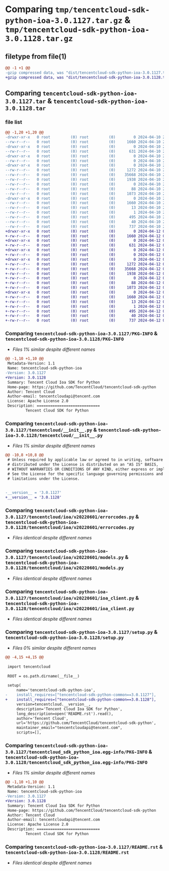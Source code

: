 # Comparing `tmp/tencentcloud-sdk-python-ioa-3.0.1127.tar.gz` & `tmp/tencentcloud-sdk-python-ioa-3.0.1128.tar.gz`

## filetype from file(1)

```diff
@@ -1 +1 @@
-gzip compressed data, was "dist/tencentcloud-sdk-python-ioa-3.0.1127.tar", last modified: Wed Apr 10 20:51:16 2024, max compression
+gzip compressed data, was "dist/tencentcloud-sdk-python-ioa-3.0.1128.tar", last modified: Fri Apr 12 09:52:24 2024, max compression
```

## Comparing `tencentcloud-sdk-python-ioa-3.0.1127.tar` & `tencentcloud-sdk-python-ioa-3.0.1128.tar`

### file list

```diff
@@ -1,20 +1,20 @@
-drwxr-xr-x   0 root         (0) root         (0)        0 2024-04-10 20:51:16.000000 tencentcloud-sdk-python-ioa-3.0.1127/
--rw-r--r--   0 root         (0) root         (0)     1660 2024-04-10 20:51:16.000000 tencentcloud-sdk-python-ioa-3.0.1127/PKG-INFO
-drwxr-xr-x   0 root         (0) root         (0)        0 2024-04-10 20:51:16.000000 tencentcloud-sdk-python-ioa-3.0.1127/tencentcloud/
--rw-r--r--   0 root         (0) root         (0)      631 2024-04-10 20:51:15.000000 tencentcloud-sdk-python-ioa-3.0.1127/tencentcloud/__init__.py
-drwxr-xr-x   0 root         (0) root         (0)        0 2024-04-10 20:51:16.000000 tencentcloud-sdk-python-ioa-3.0.1127/tencentcloud/ioa/
--rw-r--r--   0 root         (0) root         (0)        0 2024-04-10 20:51:15.000000 tencentcloud-sdk-python-ioa-3.0.1127/tencentcloud/ioa/__init__.py
-drwxr-xr-x   0 root         (0) root         (0)        0 2024-04-10 20:51:16.000000 tencentcloud-sdk-python-ioa-3.0.1127/tencentcloud/ioa/v20220601/
--rw-r--r--   0 root         (0) root         (0)     1272 2024-04-10 20:51:15.000000 tencentcloud-sdk-python-ioa-3.0.1127/tencentcloud/ioa/v20220601/errorcodes.py
--rw-r--r--   0 root         (0) root         (0)    35668 2024-04-10 20:51:15.000000 tencentcloud-sdk-python-ioa-3.0.1127/tencentcloud/ioa/v20220601/models.py
--rw-r--r--   0 root         (0) root         (0)     1938 2024-04-10 20:51:15.000000 tencentcloud-sdk-python-ioa-3.0.1127/tencentcloud/ioa/v20220601/ioa_client.py
--rw-r--r--   0 root         (0) root         (0)        0 2024-04-10 20:51:15.000000 tencentcloud-sdk-python-ioa-3.0.1127/tencentcloud/ioa/v20220601/__init__.py
--rw-r--r--   0 root         (0) root         (0)       88 2024-04-10 20:51:16.000000 tencentcloud-sdk-python-ioa-3.0.1127/setup.cfg
--rw-r--r--   0 root         (0) root         (0)     1073 2024-04-10 20:51:15.000000 tencentcloud-sdk-python-ioa-3.0.1127/setup.py
-drwxr-xr-x   0 root         (0) root         (0)        0 2024-04-10 20:51:16.000000 tencentcloud-sdk-python-ioa-3.0.1127/tencentcloud_sdk_python_ioa.egg-info/
--rw-r--r--   0 root         (0) root         (0)     1660 2024-04-10 20:51:15.000000 tencentcloud-sdk-python-ioa-3.0.1127/tencentcloud_sdk_python_ioa.egg-info/PKG-INFO
--rw-r--r--   0 root         (0) root         (0)       13 2024-04-10 20:51:15.000000 tencentcloud-sdk-python-ioa-3.0.1127/tencentcloud_sdk_python_ioa.egg-info/top_level.txt
--rw-r--r--   0 root         (0) root         (0)        1 2024-04-10 20:51:15.000000 tencentcloud-sdk-python-ioa-3.0.1127/tencentcloud_sdk_python_ioa.egg-info/dependency_links.txt
--rw-r--r--   0 root         (0) root         (0)      495 2024-04-10 20:51:15.000000 tencentcloud-sdk-python-ioa-3.0.1127/tencentcloud_sdk_python_ioa.egg-info/SOURCES.txt
--rw-r--r--   0 root         (0) root         (0)       40 2024-04-10 20:51:15.000000 tencentcloud-sdk-python-ioa-3.0.1127/tencentcloud_sdk_python_ioa.egg-info/requires.txt
--rw-r--r--   0 root         (0) root         (0)      737 2024-04-10 20:51:15.000000 tencentcloud-sdk-python-ioa-3.0.1127/README.rst
+drwxr-xr-x   0 root         (0) root         (0)        0 2024-04-12 09:52:24.000000 tencentcloud-sdk-python-ioa-3.0.1128/
+-rw-r--r--   0 root         (0) root         (0)     1660 2024-04-12 09:52:24.000000 tencentcloud-sdk-python-ioa-3.0.1128/PKG-INFO
+drwxr-xr-x   0 root         (0) root         (0)        0 2024-04-12 09:52:24.000000 tencentcloud-sdk-python-ioa-3.0.1128/tencentcloud/
+-rw-r--r--   0 root         (0) root         (0)      631 2024-04-12 09:52:24.000000 tencentcloud-sdk-python-ioa-3.0.1128/tencentcloud/__init__.py
+drwxr-xr-x   0 root         (0) root         (0)        0 2024-04-12 09:52:24.000000 tencentcloud-sdk-python-ioa-3.0.1128/tencentcloud/ioa/
+-rw-r--r--   0 root         (0) root         (0)        0 2024-04-12 09:52:24.000000 tencentcloud-sdk-python-ioa-3.0.1128/tencentcloud/ioa/__init__.py
+drwxr-xr-x   0 root         (0) root         (0)        0 2024-04-12 09:52:24.000000 tencentcloud-sdk-python-ioa-3.0.1128/tencentcloud/ioa/v20220601/
+-rw-r--r--   0 root         (0) root         (0)     1272 2024-04-12 09:52:24.000000 tencentcloud-sdk-python-ioa-3.0.1128/tencentcloud/ioa/v20220601/errorcodes.py
+-rw-r--r--   0 root         (0) root         (0)    35668 2024-04-12 09:52:24.000000 tencentcloud-sdk-python-ioa-3.0.1128/tencentcloud/ioa/v20220601/models.py
+-rw-r--r--   0 root         (0) root         (0)     1938 2024-04-12 09:52:24.000000 tencentcloud-sdk-python-ioa-3.0.1128/tencentcloud/ioa/v20220601/ioa_client.py
+-rw-r--r--   0 root         (0) root         (0)        0 2024-04-12 09:52:24.000000 tencentcloud-sdk-python-ioa-3.0.1128/tencentcloud/ioa/v20220601/__init__.py
+-rw-r--r--   0 root         (0) root         (0)       88 2024-04-12 09:52:24.000000 tencentcloud-sdk-python-ioa-3.0.1128/setup.cfg
+-rw-r--r--   0 root         (0) root         (0)     1073 2024-04-12 09:52:24.000000 tencentcloud-sdk-python-ioa-3.0.1128/setup.py
+drwxr-xr-x   0 root         (0) root         (0)        0 2024-04-12 09:52:24.000000 tencentcloud-sdk-python-ioa-3.0.1128/tencentcloud_sdk_python_ioa.egg-info/
+-rw-r--r--   0 root         (0) root         (0)     1660 2024-04-12 09:52:24.000000 tencentcloud-sdk-python-ioa-3.0.1128/tencentcloud_sdk_python_ioa.egg-info/PKG-INFO
+-rw-r--r--   0 root         (0) root         (0)       13 2024-04-12 09:52:24.000000 tencentcloud-sdk-python-ioa-3.0.1128/tencentcloud_sdk_python_ioa.egg-info/top_level.txt
+-rw-r--r--   0 root         (0) root         (0)        1 2024-04-12 09:52:24.000000 tencentcloud-sdk-python-ioa-3.0.1128/tencentcloud_sdk_python_ioa.egg-info/dependency_links.txt
+-rw-r--r--   0 root         (0) root         (0)      495 2024-04-12 09:52:24.000000 tencentcloud-sdk-python-ioa-3.0.1128/tencentcloud_sdk_python_ioa.egg-info/SOURCES.txt
+-rw-r--r--   0 root         (0) root         (0)       40 2024-04-12 09:52:24.000000 tencentcloud-sdk-python-ioa-3.0.1128/tencentcloud_sdk_python_ioa.egg-info/requires.txt
+-rw-r--r--   0 root         (0) root         (0)      737 2024-04-12 09:52:24.000000 tencentcloud-sdk-python-ioa-3.0.1128/README.rst
```

### Comparing `tencentcloud-sdk-python-ioa-3.0.1127/PKG-INFO` & `tencentcloud-sdk-python-ioa-3.0.1128/PKG-INFO`

 * *Files 1% similar despite different names*

```diff
@@ -1,10 +1,10 @@
 Metadata-Version: 1.1
 Name: tencentcloud-sdk-python-ioa
-Version: 3.0.1127
+Version: 3.0.1128
 Summary: Tencent Cloud Ioa SDK for Python
 Home-page: https://github.com/TencentCloud/tencentcloud-sdk-python
 Author: Tencent Cloud
 Author-email: tencentcloudapi@tencent.com
 License: Apache License 2.0
 Description: ============================
         Tencent Cloud SDK for Python
```

### Comparing `tencentcloud-sdk-python-ioa-3.0.1127/tencentcloud/__init__.py` & `tencentcloud-sdk-python-ioa-3.0.1128/tencentcloud/__init__.py`

 * *Files 1% similar despite different names*

```diff
@@ -10,8 +10,8 @@
 # Unless required by applicable law or agreed to in writing, software
 # distributed under the License is distributed on an "AS IS" BASIS,
 # WITHOUT WARRANTIES OR CONDITIONS OF ANY KIND, either express or implied.
 # See the License for the specific language governing permissions and
 # limitations under the License.
 
 
-__version__ = '3.0.1127'
+__version__ = '3.0.1128'
```

### Comparing `tencentcloud-sdk-python-ioa-3.0.1127/tencentcloud/ioa/v20220601/errorcodes.py` & `tencentcloud-sdk-python-ioa-3.0.1128/tencentcloud/ioa/v20220601/errorcodes.py`

 * *Files identical despite different names*

### Comparing `tencentcloud-sdk-python-ioa-3.0.1127/tencentcloud/ioa/v20220601/models.py` & `tencentcloud-sdk-python-ioa-3.0.1128/tencentcloud/ioa/v20220601/models.py`

 * *Files identical despite different names*

### Comparing `tencentcloud-sdk-python-ioa-3.0.1127/tencentcloud/ioa/v20220601/ioa_client.py` & `tencentcloud-sdk-python-ioa-3.0.1128/tencentcloud/ioa/v20220601/ioa_client.py`

 * *Files identical despite different names*

### Comparing `tencentcloud-sdk-python-ioa-3.0.1127/setup.py` & `tencentcloud-sdk-python-ioa-3.0.1128/setup.py`

 * *Files 0% similar despite different names*

```diff
@@ -4,15 +4,15 @@
 
 import tencentcloud
 
 ROOT = os.path.dirname(__file__)
 
 setup(
     name='tencentcloud-sdk-python-ioa',
-    install_requires=["tencentcloud-sdk-python-common==3.0.1127"],
+    install_requires=["tencentcloud-sdk-python-common==3.0.1128"],
     version=tencentcloud.__version__,
     description='Tencent Cloud Ioa SDK for Python',
     long_description=open('README.rst').read(),
     author='Tencent Cloud',
     url='https://github.com/TencentCloud/tencentcloud-sdk-python',
     maintainer_email="tencentcloudapi@tencent.com",
     scripts=[],
```

### Comparing `tencentcloud-sdk-python-ioa-3.0.1127/tencentcloud_sdk_python_ioa.egg-info/PKG-INFO` & `tencentcloud-sdk-python-ioa-3.0.1128/tencentcloud_sdk_python_ioa.egg-info/PKG-INFO`

 * *Files 1% similar despite different names*

```diff
@@ -1,10 +1,10 @@
 Metadata-Version: 1.1
 Name: tencentcloud-sdk-python-ioa
-Version: 3.0.1127
+Version: 3.0.1128
 Summary: Tencent Cloud Ioa SDK for Python
 Home-page: https://github.com/TencentCloud/tencentcloud-sdk-python
 Author: Tencent Cloud
 Author-email: tencentcloudapi@tencent.com
 License: Apache License 2.0
 Description: ============================
         Tencent Cloud SDK for Python
```

### Comparing `tencentcloud-sdk-python-ioa-3.0.1127/README.rst` & `tencentcloud-sdk-python-ioa-3.0.1128/README.rst`

 * *Files identical despite different names*

